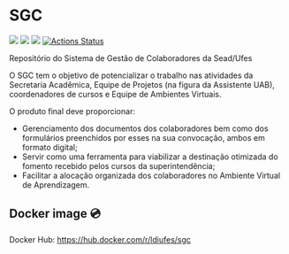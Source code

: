 # SGC
<img src="https://img.shields.io/badge/PHP-8-blue" />&nbsp;<img src="https://img.shields.io/badge/Laravel-8-red" />&nbsp;<img src="https://img.shields.io/badge/Bootstrap-5-blueviolet" />
[![Actions Status](https://github.com/LDI-Ufes/sgc/workflows/Integration/badge.svg)](https://github.com/LDI-Ufes/sgc/actions)

Repositório do Sistema de Gestão de Colaboradores da Sead/Ufes

O SGC tem o objetivo de potencializar o trabalho nas atividades da Secretaria Acadêmica, Equipe de Projetos (na figura da Assistente UAB), coordenadores de cursos e Equipe de Ambientes Virtuais.

O produto final deve proporcionar:
- Gerenciamento dos documentos dos colaboradores bem como dos formulários preenchidos por esses na sua convocação, ambos em formato digital;
- Servir como uma ferramenta para viabilizar a destinação otimizada do fomento recebido pelos cursos da superintendência;
- Facilitar a alocação organizada dos colaboradores no Ambiente Virtual de Aprendizagem.

## Docker image 💿

Docker Hub: https://hub.docker.com/r/ldiufes/sgc
